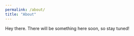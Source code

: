 ```yaml
---
permalink: /about/
title: "About"
---
```


Hey there. There will be something here soon, so stay tuned!
